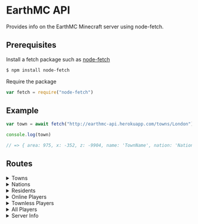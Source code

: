 # EarthMC API

Provides info on the EarthMC Minecraft server using node-fetch.

## Prerequisites
Install a fetch package such as [node-fetch](https://www.npmjs.com/package/node-fetch)
```bash
$ npm install node-fetch
```
Require the package
```js
var fetch = require("node-fetch")
```

## Example
```js
var town = await fetch("http://earthmc-api.herokuapp.com/towns/London").then(response => response.json()).catch(err => { return err }) 

console.log(town)

// => { area: 975, x: -352, z: -9904, name: 'TownName', nation: 'NationName', mayor: 'MayorName', residents: ['Resident', 'OtherResident', ...], pvp: false, mobs: false, public: false, explosion: false, fire: false, capital: true }
```

## Routes
<details>
<summary>Towns</summary>
<p>

All towns - [http://earthmc-api.herokuapp.com/towns/](http://earthmc-api.herokuapp.com/towns/)<br>
Get town - [http://earthmc-api.herokuapp.com/towns/townName](http://earthmc-api.herokuapp.com/towns/London)
</details>

<details>
<summary>Nations</summary>
<p>

All nations - [http://earthmc-api.herokuapp.com/nations/](http://earthmc-api.herokuapp.com/nations/)<br>
Get nation -[http://earthmc-api.herokuapp.com/nations/nationName](http://earthmc-api.herokuapp.com/nations/Britain)
</details>

<details>
<summary>Residents</summary>
<p>

All residents - [http://earthmc-api.herokuapp.com/residents/](http://earthmc-api.herokuapp.com/residents/)<br>
Get resident - [http://earthmc-api.herokuapp.com/residents/residentName](http://earthmc-api.herokuapp.com/residents/Warriorrr)
</details>

<details>
<summary>Online Players</summary>
<p>

All online players - [http://earthmc-api.herokuapp.com/onlineplayers/](http://earthmc-api.herokuapp.com/onlineplayers/)<br>
Get online player - [http://earthmc-api.herokuapp.com/onlineplayers/playerName](http://earthmc-api.herokuapp.com/onlineplayers/playerName)
</details>

<details>
<summary>Townless Players</summary>
<p>

[http://earthmc-api.herokuapp.com/townlessplayers](http://earthmc-api.herokuapp.com/townlessplayers)  (This is only townless players that are online)
</details>

<details>
<summary>All Players</summary>
<p>

This merges online players and residents.<br>
**NOTE** - The "town", "nation" and "rank" keys will not appear for townless players

All players - [http://earthmc-api.herokuapp.com/allplayers/](http://earthmc-api.herokuapp.com/allplayers/)
Get player - [http://earthmc-api.herokuapp.com/allplayers/playerName](http://earthmc-api.herokuapp.com/allplayers/playerName)
</details>

<details>
<summary>Server Info</summary>
<p>

[http://earthmc-api.herokuapp.com/serverinfo/](http://earthmc-api.herokuapp.com/serverinfo/)
</details>
